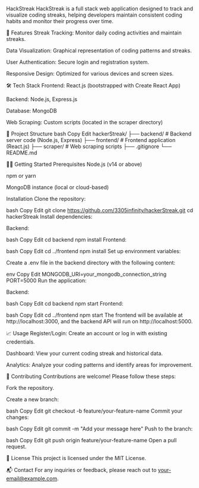 HackStreak
HackStreak is a full stack web application designed to track and visualize coding streaks, helping developers maintain consistent coding habits and monitor their progress over time.

🚀 Features
Streak Tracking: Monitor daily coding activities and maintain streaks.

Data Visualization: Graphical representation of coding patterns and streaks.

User Authentication: Secure login and registration system.

Responsive Design: Optimized for various devices and screen sizes.

🛠️ Tech Stack
Frontend: React.js (bootstrapped with Create React App)

Backend: Node.js, Express.js

Database: MongoDB

Web Scraping: Custom scripts (located in the scraper directory)

📂 Project Structure
bash
Copy
Edit
hackerStreak/
├── backend/       # Backend server code (Node.js, Express)
├── frontend/      # Frontend application (React.js)
├── scraper/       # Web scraping scripts
├── .gitignore
└── README.md



🧑‍💻 Getting Started
Prerequisites
Node.js (v14 or above)

npm or yarn

MongoDB instance (local or cloud-based)

Installation
Clone the repository:

bash
Copy
Edit
git clone https://github.com/3305infinity/hackerStreak.git
cd hackerStreak
Install dependencies:

Backend:

bash
Copy
Edit
cd backend
npm install
Frontend:

bash
Copy
Edit
cd ../frontend
npm install
Set up environment variables:

Create a .env file in the backend directory with the following content:

env
Copy
Edit
MONGODB_URI=your_mongodb_connection_string
PORT=5000
Run the application:

Backend:

bash
Copy
Edit
cd backend
npm start
Frontend:

bash
Copy
Edit
cd ../frontend
npm start
The frontend will be available at http://localhost:3000, and the backend API will run on http://localhost:5000.

📈 Usage
Register/Login: Create an account or log in with existing credentials.

Dashboard: View your current coding streak and historical data.

Analytics: Analyze your coding patterns and identify areas for improvement.

🤝 Contributing
Contributions are welcome! Please follow these steps:

Fork the repository.

Create a new branch:

bash
Copy
Edit
git checkout -b feature/your-feature-name
Commit your changes:

bash
Copy
Edit
git commit -m "Add your message here"
Push to the branch:

bash
Copy
Edit
git push origin feature/your-feature-name
Open a pull request.

📄 License
This project is licensed under the MIT License.

📬 Contact
For any inquiries or feedback, please reach out to your-email@example.com.
